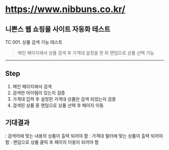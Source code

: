 # https://www.nibbuns.co.kr/

## 니쁜스 웹 쇼핑몰 사이트 자동화 테스트 


TC 001. 상품 검색 기능 테스트
> 메인 페이지에서 상품 검색 후 가격대 설정을 한 뒤 랜덤으로 상품 선택 기능
---
## Step
1. 메인 페이지에서 검색
2. 검색한 아이템이 있는지 검증
3. 가격대 입력 후 설정한 가격대 상품만 검색 되었는지 검증
4. 검색된 상품 중 랜덤으로 상품 선택 후 페이지 이동

## 기대결과
: 검색어에 맞는 내용의 상품이 출력 되어야 함
: 가격대 필터에 맞는 상품이 출력 되어야 함
: 랜덤으로 상품 클릭 후 페이지 이동이 되어야 함